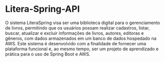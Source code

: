 # Litera-Spring-API
 O sistema LiteraSpring visa ser uma biblioteca digital para o gerenciamento de livros, permitindo que os usuários possam realizar cadastros, listar, buscar, atualizar e excluir informações de livros, autores, editoras e gêneros, com dados armazenados em um banco de dados hospedado na AWS. Este sistema é desenvolvido com a finalidade de fornecer uma plataforma funcional e, ao mesmo tempo, ser um projeto de aprendizado e prática para o uso de Spring Boot e AWS.
